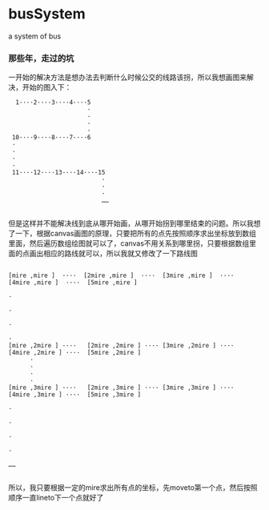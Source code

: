 # busSystem
a system of bus

### 那些年，走过的坑
一开始的解决方法是想办法去判断什么时候公交的线路该拐，所以我想画图来解决，开始的图入下：
```
  1····2····3····4····5
                      ·
                      ·
                      ·
                      ·
 10····9····8····7····6
 ·
 ·
 ·
 ·
 11····12····13····14····15
                          ·
                          ·
                          ·
                          ……
                          
 ```
                          

但是这样并不能解决线到底从哪开始画，从哪开始拐到哪里结束的问题。所以我想了一下，根据canvas画图的原理，只要把所有的点先按照顺序求出坐标放到数组里面，然后遍历数组绘图就可以了，canvas不用关系到哪里拐，只要根据数组里面的点画出相应的路线就可以，所以我就又修改了一下路线图
```

[mire ,mire ]  ····  [2mire ,mire ]  ····  [3mire ,mire ]  ····  [4mire ,mire ]  ····  [5mire ,mire ]
                                                                                              ·
                                                                                              ·
                                                                                              ·
                                                                                              ·
[mire ,2mire ] ····   [2mire ,2mire ] ···· [3mire ,2mire ] ····  [4mire ,2mire ] ····  [5mire ,2mire ]
      ·
      ·
      ·
      ·
[mire ,3mire ] ····   [2mire ,3mire ] ···· [3mire ,3mire ] ····  [4mire ,3mire ] ····  [5mire ,3mire ]
                                                                                              ·
                                                                                              ·
                                                                                              ·
                                                                                              ·
                                                                                              ……
                                                                                              
```                                                                                              
所以，我只要根据一定的mire求出所有点的坐标，先moveto第一个点，然后按照顺序一直lineto下一个点就好了                                                                                              
                                                                                            


